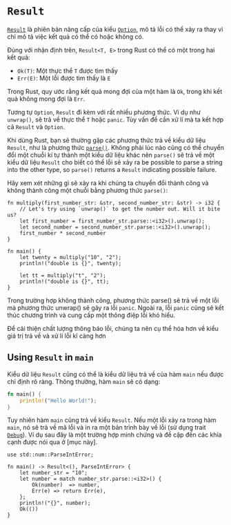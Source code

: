 # `Result`
[`Result`][result] là phiên bản nâng cấp của kiểu [`Option`][option], mô tả lỗi có thể xảy ra thay vì chỉ mô tả việc kết quả có thể có hoặc không có.

Đúng với nhận định trên, `Result<T, E>` trong Rust có thể có một trong hai kết quả:

* `Ok(T)`: Một thực thể `T` được tìm thấy
* `Err(E)`: Một lỗi được tìm thấy là `E`

Trong Rust, quy ước rằng kết quả mong đợi của một hàm là `Ok`, trong khi kết quả không mong đợi là `Err`.

Tương tự `Option`, `Result` đi kèm với rất nhiều phương thức. Ví dụ như `unwrap()`,
sẽ trả về thực thể `T` hoặc `panic`. Tùy vấn đề cần xử lí mà ta kết hợp cả `Result` và `Option`. 

Khi dùng Rust, bạn sẽ thường gặp các phương thức trả về kiểu dữ liệu `Result`, 
như là phương thức [`parse()`][parse]. Không phải lúc nào cũng có thể chuyển đổi
một chuỗi kí tự thành một kiểu dữ liệu khác nên `parse()` sẽ trả về một
kiểu dữ liệu `Result` cho biết có thể lỗi sẽ xảy ra
be possible to parse a string into the other type, so `parse()` returns a
`Result` indicating possible failure.

Hãy xem xét những gì sẽ xảy ra khi chúng ta chuyển đổi thành công và không thành công một chuỗi bằng phương thức `parse()`:

```rust,editable,ignore,mdbook-runnable
fn multiply(first_number_str: &str, second_number_str: &str) -> i32 {
    // Let's try using `unwrap()` to get the number out. Will it bite us?
    let first_number = first_number_str.parse::<i32>().unwrap();
    let second_number = second_number_str.parse::<i32>().unwrap();
    first_number * second_number
}

fn main() {
    let twenty = multiply("10", "2");
    println!("double is {}", twenty);

    let tt = multiply("t", "2");
    println!("double is {}", tt);
}
```

Trong trường hợp không thành công, phương thức parse() sẽ trả về một lỗi mà phương thức unwrap()
sẽ gây ra lỗi `panic`. Ngoài ra, lỗi `panic` cũng sẽ kết thúc chương trình và cung cấp
một thông điệp lỗi khó hiểu.

Để cải thiện chất lượng thông báo lỗi, chúng ta nên cụ thể hóa hơn về kiểu giá trị trả về
và xử lí lỗi kĩ càng hơn

## Using `Result` in `main`

Kiểu dữ liệu `Result` cũng có thể là kiểu dữ liệu trả về của hàm `main`
nếu được chỉ định rõ ràng. Thông thường, hàm `main` sẽ có dạng:

```rust
fn main() {
    println!("Hello World!");
}
```
Tuy nhiên hàm `main` cũng trả về kiểu `Result`. Nếu một lỗi xảy ra trong hàm `main`,
nó sẽ trả về mã lỗi và in ra một bản trình bày về lỗi (sử dụng trait [`Debug`]).
Ví dụ sau đây là một trường hợp minh chứng và đề cập đến các khía cạnh được
nói qua ở [mục này].

```rust,editable
use std::num::ParseIntError;

fn main() -> Result<(), ParseIntError> {
    let number_str = "10";
    let number = match number_str.parse::<i32>() {
        Ok(number)  => number,
        Err(e) => return Err(e),
    };
    println!("{}", number);
    Ok(())
}
```


[option]: https://doc.rust-lang.org/std/option/enum.Option.html
[result]: https://doc.rust-lang.org/std/result/enum.Result.html
[parse]: https://doc.rust-lang.org/std/primitive.str.html#method.parse
[`Debug`]: https://doc.rust-lang.org/std/fmt/trait.Debug.html
[the following section]: result/early_returns.md
